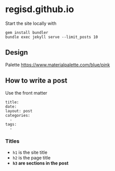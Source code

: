 # regisd.github.io

Start the site locally with

    gem install bundler
    bundle exec jekyll serve --limit_posts 10

## Design

Palette https://www.materialpalette.com/blue/pink

## How to write a post

Use the front matter

```
title: 
date: 
layout: post
categories:
  - 
tags:  
  - 
```

### Titles

- `h1` is the site title
- `h2` is the page title
- **`h3` are sections in the post**
